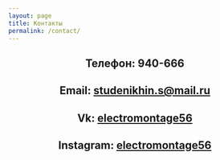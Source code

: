 ```yaml
---
layout: page
title: Контакты
permalink: /contact/
---
```


<div style="text-align:center;"><h2>Телефон: 940-666</h2>
<div style="text-align:center;"><h2>Email: <a href="mailto:studenikhin.s@mail.ru">studenikhin.s@mail.ru</a></h2></div>
<div style="text-align:center;"><h2>Vk: <a href="https://vk.com/electromontage56">electromontage56</a></h2></div>
<div style="text-align:center;"><h2>Instagram: <a href="https://www.instagram.com/electromontage56/">electromontage56</a></h2></div>
